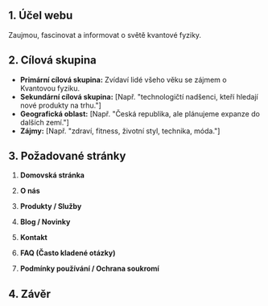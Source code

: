 
## 1. Účel webu
Zaujmou, fascinovat a informovat o světě kvantové fyziky.
## 2. Cílová skupina
- **Primární cílová skupina:** Zvídaví lidé všeho věku se zájmem o Kvantovou fyziku.
- **Sekundární cílová skupina:** [Např. "technologičtí nadšenci, kteří hledají nové produkty na trhu."]
- **Geografická oblast:** [Např. "Česká republika, ale plánujeme expanze do dalších zemí."]
- **Zájmy:** [Např. "zdraví, fitness, životní styl, technika, móda."]

## 3. Požadované stránky
1. **Domovská stránka**


2. **O nás**


3. **Produkty / Služby**
   

4. **Blog / Novinky**


5. **Kontakt**

6. **FAQ (Často kladené otázky)**


7. **Podmínky používání / Ochrana soukromí**


## 4. Závěr
